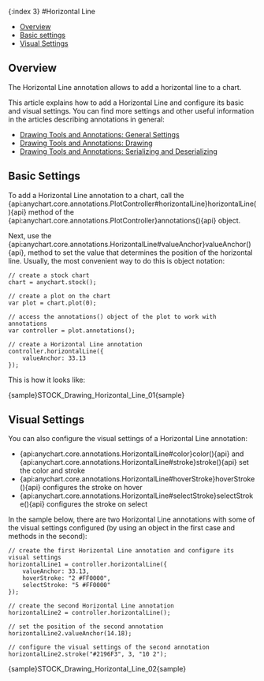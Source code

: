 {:index 3}
#Horizontal Line

* [Overview](#overview)
* [Basic settings](#basic_settings)
* [Visual Settings](#visual_settings)

## Overview

The Horizontal Line annotation allows to add a horizontal line to a chart.

This article explains how to add a Horizontal Line and configure its basic and visual settings. You can find more settings and other useful information in the articles describing annotations in general:

* [Drawing Tools and Annotations: General Settings](General_Settings)
* [Drawing Tools and Annotations: Drawing](Drawing)
* [Drawing Tools and Annotations: Serializing and Deserializing](Serializing_Deserializing)

## Basic Settings

To add a Horizontal Line annotation to a chart, call the {api:anychart.core.annotations.PlotController#horizontalLine}horizontalLine(){api} method of the {api:anychart.core.annotations.PlotController}annotations(){api} object.

Next, use the {api:anychart.core.annotations.HorizontalLine#valueAnchor}valueAnchor(){api}, method to set the value that determines the position of the horizontal line. Usually, the most convenient way to do this is object notation:

```
// create a stock chart
chart = anychart.stock();

// create a plot on the chart
var plot = chart.plot(0);

// access the annotations() object of the plot to work with annotations
var controller = plot.annotations();

// create a Horizontal Line annotation
controller.horizontalLine({
    valueAnchor: 33.13
});
```

This is how it looks like:

{sample}STOCK\_Drawing\_Horizontal\_Line\_01{sample}

## Visual Settings

You can also configure the visual settings of a Horizontal Line annotation:

* {api:anychart.core.annotations.HorizontalLine#color}color(){api} and {api:anychart.core.annotations.HorizontalLine#stroke}stroke(){api} set the color and stroke
* {api:anychart.core.annotations.HorizontalLine#hoverStroke}hoverStroke(){api} configures the stroke on hover
* {api:anychart.core.annotations.HorizontalLine#selectStroke}selectStroke(){api} configures the stroke on select

In the sample below, there are two Horizontal Line annotations with some of the visual settings configured (by using an object in the first case and methods in the second):

```
// create the first Horizontal Line annotation and configure its visual settings
horizontalLine1 = controller.horizontalLine({
    valueAnchor: 33.13,
    hoverStroke: "2 #FF0000",
    selectStroke: "5 #FF0000"
});

// create the second Horizontal Line annotation
horizontalLine2 = controller.horizontalLine();

// set the position of the second annotation
horizontalLine2.valueAnchor(14.18);
 
// configure the visual settings of the second annotation
horizontalLine2.stroke("#2196F3", 3, "10 2");
```

{sample}STOCK\_Drawing\_Horizontal\_Line\_02{sample}